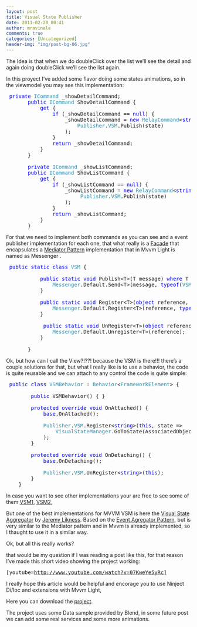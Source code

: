 ```yaml
---
layout: post
title: Visual State Publisher
date: 2011-02-20 00:41
author: mravinale
comments: true
categories: [Uncategorized]
header-img: "img/post-bg-06.jpg"
---
```

The Idea is that when we do doubleClick over the list we’ll see the detail and again doing doubleClick we’ll see the list again.

In this proyect I’ve added some flavor doing some states animations, so in the viewmodel you may see this implementation:
<pre class="code"><span style="color:blue;"> private </span><span style="color:#2b91af;">ICommand </span>_showDetailCommand;
       <span style="color:blue;">public </span><span style="color:#2b91af;">ICommand </span>ShowDetailCommand {
           <span style="color:blue;">get </span>{
               <span style="color:blue;">if </span>(_showDetailCommand == <span style="color:blue;">null</span>) {
                   _showDetailCommand = <span style="color:blue;">new </span><span style="color:#2b91af;">RelayCommand</span>&lt;<span style="color:blue;">string</span>&gt;(state =&gt;
                       <span style="color:#2b91af;">Publisher</span>.<span style="color:#2b91af;">VSM</span>.Publish(state)
                   );
               }
               <span style="color:blue;">return </span>_showDetailCommand;
           }
       }

       <span style="color:blue;">private </span><span style="color:#2b91af;">ICommand </span>_showListCommand;
       <span style="color:blue;">public </span><span style="color:#2b91af;">ICommand </span>ShowListCommand {
           <span style="color:blue;">get </span>{
               <span style="color:blue;">if </span>(_showListCommand == <span style="color:blue;">null</span>) {
                   _showListCommand = <span style="color:blue;">new </span><span style="color:#2b91af;">RelayCommand</span>&lt;<span style="color:blue;">string</span>&gt;(state =&gt;
                        <span style="color:#2b91af;">Publisher</span>.<span style="color:#2b91af;">VSM</span>.Publish(state)
                   );
               }
               <span style="color:blue;">return </span>_showListCommand;
           }
       }</pre>
For that we need to implement both commands as you can see and a event publisher implementation for each one, that what really is a <a href="http://en.wikipedia.org/wiki/Facade_pattern" target="_blank">Facade</a> that encapsulates a <a href="http://en.wikipedia.org/wiki/Mediator_pattern" target="_blank">Mediator Pattern</a> implementation that in Mvvm Light is named as Messenger .
<pre class="code"><span style="color:blue;"> public static class </span><span style="color:#2b91af;">VSM </span>{

           <span style="color:blue;">public static void </span>Publish&lt;T&gt;(T message) <span style="color:blue;">where </span>T : <span style="color:blue;">class </span>{
               <span style="color:#2b91af;">Messenger</span>.Default.Send&lt;T&gt;(message, <span style="color:blue;">typeof</span>(<span style="color:#2b91af;">VSM</span>));
           }

           <span style="color:blue;">public static void </span>Register&lt;T&gt;(<span style="color:blue;">object </span>reference, <span style="color:#2b91af;">Action</span>&lt;T&gt; action) <span style="color:blue;">where </span>T : <span style="color:blue;">class </span>{
               <span style="color:#2b91af;">Messenger</span>.Default.Register&lt;T&gt;(reference, <span style="color:blue;">typeof</span>(<span style="color:#2b91af;">VSM</span>), action);
           }

            <span style="color:blue;">public static void </span>UnRegister&lt;T&gt;(<span style="color:blue;">object </span>reference) <span style="color:blue;">where </span>T : <span style="color:blue;">class </span>{
               <span style="color:#2b91af;">Messenger</span>.Default.Unregister&lt;T&gt;(reference);
           }

       }</pre>
Ok, but how can I call the View?!??! because the VSM is there!!! there’s a couple solutions for that, but what I really like is to use a behavior, the code is quite reusable and we can attach to any control the code is quite simple:
<pre class="code"><span style="color:blue;"> public class </span><span style="color:#2b91af;">VSMBehavior </span>: <span style="color:#2b91af;">Behavior</span>&lt;<span style="color:#2b91af;">FrameworkElement</span>&gt; {

        <span style="color:blue;">public </span>VSMBehavior() { }

        <span style="color:blue;">protected override void </span>OnAttached() {
            <span style="color:blue;">base</span>.OnAttached();

            <span style="color:#2b91af;">Publisher</span>.<span style="color:#2b91af;">VSM</span>.Register&lt;<span style="color:blue;">string</span>&gt;(<span style="color:blue;">this</span>, state =&gt;
                <span style="color:#2b91af;">VisualStateManager</span>.GoToState(AssociatedObject <span style="color:blue;">as </span><span style="color:#2b91af;">Control</span>, state, <span style="color:blue;">true</span>)
            );
        }

        <span style="color:blue;">protected override void </span>OnDetaching() {
            <span style="color:blue;">base</span>.OnDetaching();

            <span style="color:#2b91af;">Publisher</span>.<span style="color:#2b91af;">VSM</span>.UnRegister&lt;<span style="color:blue;">string</span>&gt;(<span style="color:blue;">this</span>);
        }
    }</pre>
In case you want to see other implementations your are free to see some of them <a href="http://tdanemar.wordpress.com/2009/11/15/using-the-visualstatemanager-with-the-model-view-viewmodel-pattern-in-wpf-or-silverlight/" target="_blank">VSM1</a>, <a href="http://blogs.infosupport.com/blogs/alexb/archive/2010/04/02/silverlight-4-using-the-visualstatemanager-for-state-animations-with-mvvm.aspx" target="_blank">VSM2</a>,

But one of the best implementations for MVVM VSM is here the <a title="Visual State Agregator" href="http://csharperimage.jeremylikness.com/2010/03/introducing-visual-state-aggregator.html">Visual State Aggregator</a> by <a href="http://twitter.com/jeremylikness">Jeremy Likness</a>. Based on the <a href="http://martinfowler.com/eaaDev/EventAggregator.html">Event Agregator Pattern</a>, but is very similar to the Mediator pattern and in Mvvm is already implemented, so I thaught to use it in a similar way.

Ok, but all this really works?

that would be my question if I was reading a post like this, for that reason I’ve made this short video showing the project working:

<span style="font-family:monospace;">[youtube=http://www.youtube.com/watch?v=07KweYe5yRc]</span>

I really hope this article would be helpful and encorage you to use Ninject Di/Ioc and extensions with Mvvm Light,

Here you can download the <a href="http://cid-86b4ae59157bdbba.office.live.com/self.aspx/Silverlight%20Projects/SLMvvmLightNinjectINPC.zip">project</a>.

The project uses some Data sample provided by Blend, in some future post we can add some real services and some more animations.
